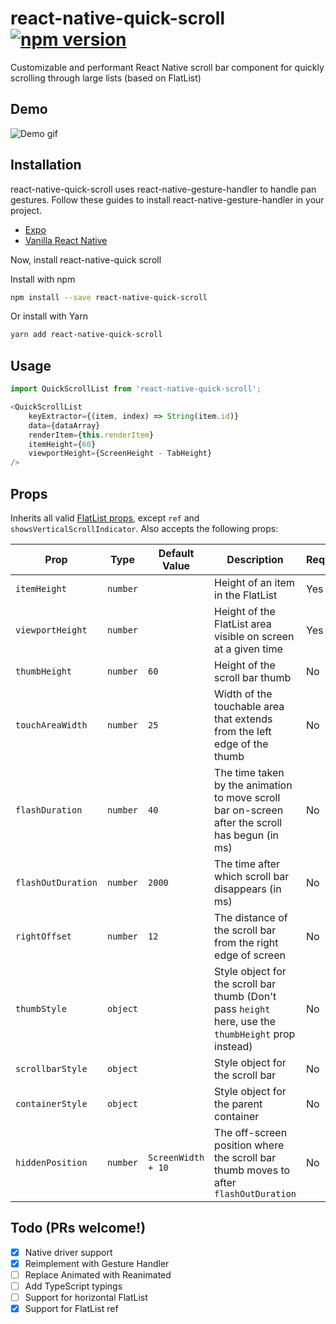 # react-native-quick-scroll [![npm version](https://img.shields.io/npm/v/react-native-quick-scroll.svg?style=flat)](https://www.npmjs.com/package/react-native-quick-scroll)

Customizable and performant React Native scroll bar component for quickly scrolling through large lists (based on FlatList)

## Demo

![Demo gif](https://github.com/farshed/react-native-quick-scroll/blob/master/demo/rec.gif?raw=true)

## Installation

react-native-quick-scroll uses react-native-gesture-handler to handle pan gestures. Follow these guides to install react-native-gesture-handler in your project.

- [Expo](https://docs.expo.io/versions/latest/sdk/gesture-handler/#installation)
- [Vanilla React Native](https://software-mansion.github.io/react-native-gesture-handler/docs/getting-started.html#installation)

Now, install react-native-quick scroll

Install with npm

```bash
npm install --save react-native-quick-scroll
```
Or install with Yarn

```bash
yarn add react-native-quick-scroll
```

## Usage

```js
import QuickScrollList from 'react-native-quick-scroll';
```

```js
<QuickScrollList
	keyExtractor={(item, index) => String(item.id)}
	data={dataArray}
	renderItem={this.renderItem}
	itemHeight={60}
	viewportHeight={ScreenHeight - TabHeight}
/>
```

## Props

Inherits all valid [FlatList props](https://facebook.github.io/react-native/docs/flatlist#props), except `ref` and `showsVerticalScrollIndicator`. Also accepts the following props:

| Prop | Type | Default Value | Description | Required |
|-----|-----|-----|-----|-----|
| `itemHeight` | `number` | | Height of an item in the FlatList | Yes |
| `viewportHeight` | `number` | | Height of the FlatList area visible on screen at a given time | Yes |
| `thumbHeight` | `number` | `60` | Height of the scroll bar thumb | No |
| `touchAreaWidth` | `number` | `25` | Width of the touchable area that extends from the left edge of the thumb | No |
| `flashDuration` | `number` | `40` | The time taken by the animation to move scroll bar on-screen after the scroll has begun (in ms) | No |
| `flashOutDuration` | `number` | `2000` | The time after which scroll bar disappears (in ms) | No |
| `rightOffset` | `number` | `12` | The distance of the scroll bar from the right edge of screen | No |
| `thumbStyle` | `object` | | Style object for the scroll bar thumb (Don't pass `height` here, use the `thumbHeight` prop instead) | No |
| `scrollbarStyle` | `object` | | Style object for the scroll bar | No |
| `containerStyle` | `object` | | Style object for the parent container | No |
| `hiddenPosition` | `number` | `ScreenWidth + 10` | The off-screen position where the scroll bar thumb moves to after `flashOutDuration` | No |


## Todo (PRs welcome!)
- [x] Native driver support
- [x] Reimplement with Gesture Handler
- [ ] Replace Animated with Reanimated
- [ ] Add TypeScript typings
- [ ] Support for horizontal FlatList
- [x] Support for FlatList ref